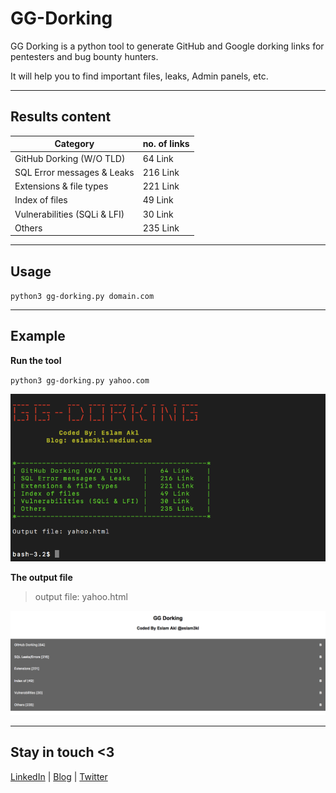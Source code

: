 # GG-Dorking
GG Dorking is a python tool to generate GitHub and Google dorking links for pentesters and bug bounty hunters.

It will help you to find important files, leaks, Admin panels, etc. 

----------------------------------------------------------------------
## Results content

| Category                     | no. of links   |
|------------------------------|----------------|
| GitHub Dorking (W/O TLD)     | 64 Link        |
| SQL Error messages & Leaks   | 216 Link       |
| Extensions & file types      | 221 Link       |
| Index of files               | 49 Link        |
| Vulnerabilities (SQLi & LFI) | 30 Link        |
| Others                       | 235 Link       |

----------------------------------------------------------------------
## Usage

`python3 gg-dorking.py domain.com`

----------------------------------------------------------------------
## Example

**Run the tool**

`python3 gg-dorking.py yahoo.com`

![Run_tool](https://github.com/eslam3kl/GG-Dorking/blob/main/start.png)

**The output file**
> output file: yahoo.html

![output](https://github.com/eslam3kl/GG-Dorking/blob/main/html.png)


----------------------------------------

## Stay in touch <3 
[LinkedIn](https://www.linkedin.com/in/eslam3kl/) | [Blog](https://eslam3kl.medium.com/)  |  [Twitter](https://twitter.com/eslam3kll)
